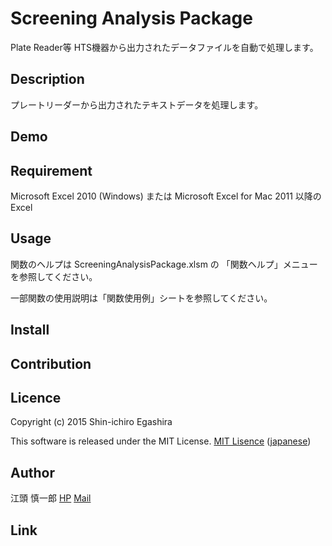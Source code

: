 # Screening Analysis Package

Plate Reader等 HTS機器から出力されたデータファイルを自動で処理します。

## Description

プレートリーダーから出力されたテキストデータを処理します。

## Demo

## Requirement

Microsoft Excel 2010 (Windows) または Microsoft Excel for Mac 2011 以降の Excel


## Usage

関数のヘルプは ScreeningAnalysisPackage.xlsm の 「関数ヘルプ」メニューを参照してください。

一部関数の使用説明は「関数使用例」シートを参照してください。

## Install

## Contribution

## Licence

Copyright (c) 2015 Shin-ichiro Egashira

This software is released under the MIT License.
[MIT Lisence](https://github.com/tcnksm/tool/blob/master/LICENCE) 
([japanese](http://sourceforge.jp/projects/opensource/wiki/licenses%2FMIT_license))

## Author

江頭 慎一郎 [HP](https://github.com/gogowooky) [Mail](mailto:gogowooky@gmail.com)

## Link


